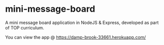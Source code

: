# mini-message-board
A mini message board application in NodeJS &amp; Express, developed as part of TOP curriculum.

You can view the app @ https://damp-brook-33661.herokuapp.com/
